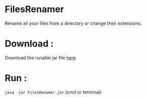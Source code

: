 # FilesRenamer
Rename all your files from a directory or change their extensions.
# Download :
Download the runable jar file [here](https://github.com/ollprogram/FilesRenamer/releases/download/v1.0/FilesRenamer.jar)
# Run :
`java -jar FilesRenamer.jar` (cmd or terminal)
